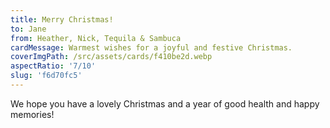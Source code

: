 ```yaml
---
title: Merry Christmas!
to: Jane
from: Heather, Nick, Tequila & Sambuca
cardMessage: Warmest wishes for a joyful and festive Christmas.
coverImgPath: /src/assets/cards/f410be2d.webp
aspectRatio: '7/10'
slug: 'f6d70fc5'
---
```


We hope you have a lovely Christmas and a year of good health and happy memories!
